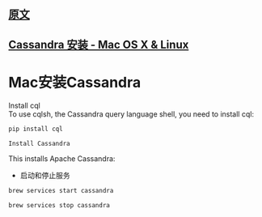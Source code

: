 ## [原文](https://gist.github.com/hkhamm/a9a2b45dd749e5d3b3ae)

## [Cassandra 安装 - Mac OS X & Linux](http://www.myoak.info/post/12/)

# Mac安装Cassandra

Install cql   
To use cqlsh, the Cassandra query language shell, you need to install cql:
```bash
pip install cql

```


```bash
Install Cassandra
```

This installs Apache Cassandra:


- 启动和停止服务

```bash
brew services start cassandra

brew services stop cassandra

```